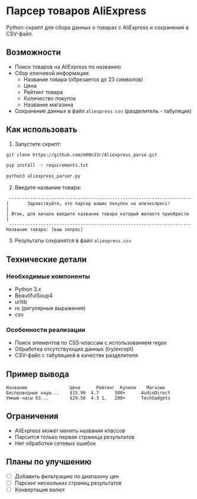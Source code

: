 # Парсер товаров AliExpress

Python-скрипт для сбора данных о товарах с AliExpress и сохранения в CSV-файл.

## Возможности
- Поиск товаров на AliExpress по названию
- Сбор ключевой информации:
  - Название товара (обрезается до 23 символов)
  - Цена
  - Рейтинг товара  
  - Количество покупок
  - Название магазина
- Сохранение данных в файл `aliexpress.csv` (разделитель - табуляция)

## Как использовать

1. Запустите скрипт:
```bash
git clone https://github.com/m00n33r/Aliexpress_parse.git

pip install -r requirements.txt

python3 aliexpress_parser.py
```

2. Введите название товара:
```
 ---------------------------------------------------------------------
|       Здравствуйте, это парсер ваших покупок на алиэкспресс!        |
| Итак, для начала введите название товара который желаете приобрести |
 ---------------------------------------------------------------------
Название товара: [ваш запрос]
```

3. Результаты сохранятся в файл `aliexpress.csv`

## Технические детали

### Необходимые компоненты
- Python 3.x
- BeautifulSoup4
- urllib
- re (регулярные выражения)
- csv

### Особенности реализации
- Поиск элементов по CSS-классам с использованием regex
- Обработка отсутствующих данных (try/except)
- CSV-файл с табуляцией в качестве разделителя

## Пример вывода
```csv
Название	            Цена	  Рейтинг  Купили	 Магазин
Беспроводные науш...	$15.99	4.7	     500+	   AudioDirect
Умные часы X3...     	$29.50	4.3	1,   200+	   TechGadgets
```

## Ограничения
- AliExpress может менять названия классов
- Парсится только первая страница результатов
- Нет обработки сетевых ошибок

## Планы по улучшению
- [ ] Добавить фильтрацию по диапазону цен
- [ ] Парсинг нескольких страниц результатов
- [ ] Конвертация валют
